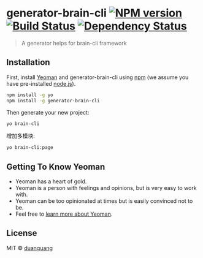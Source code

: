 # generator-brain-cli [![NPM version][npm-image]][npm-url] [![Build Status][travis-image]][travis-url] [![Dependency Status][daviddm-image]][daviddm-url]
> A generator helps for brain-cli framework

## Installation

First, install [Yeoman](http://yeoman.io) and generator-brain-cli using [npm](https://www.npmjs.com/) (we assume you have pre-installed [node.js](https://nodejs.org/)).

```bash
npm install -g yo
npm install -g generator-brain-cli
```

Then generate your new project:

```bash
yo brain-cli
```
增加多模块:
```bash
yo brain-cli:page
```
## Getting To Know Yeoman

 * Yeoman has a heart of gold.
 * Yeoman is a person with feelings and opinions, but is very easy to work with.
 * Yeoman can be too opinionated at times but is easily convinced not to be.
 * Feel free to [learn more about Yeoman](http://yeoman.io/).

## License

MIT © [duanguang](https://github.com/duanguang/generator-brain-cli)


[npm-image]: https://badge.fury.io/js/generator-brain-cli.svg
[npm-url]: https://npmjs.org/package/generator-brain-cli
[travis-image]: https://travis-ci.org/duanguang/generator-brain-cli.svg?branch=master
[travis-url]: https://travis-ci.org/duanguang/generator-brain-cli
[daviddm-image]: https://david-dm.org/duanguang/generator-brain-cli.svg?theme=shields.io
[daviddm-url]: https://david-dm.org/duanguang/generator-brain-cli
